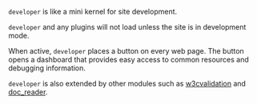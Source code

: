 `developer` is like a mini kernel for site development.

`developer` and any plugins will not load unless the site is in development mode.

When active, `developer` places a button on every web page. The button opens a dashboard that provides easy access to common resources and debugging information.

`developer` is also extended by other modules such as [w3cvalidation](?doc=w3cvalidation) and [doc_reader](?doc=doc_reader).
